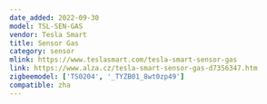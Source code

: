 ```yaml
---
date_added: 2022-09-30
model: TSL-SEN-GAS
vendor: Tesla Smart
title: Sensor Gas
category: sensor
mlink: https://www.teslasmart.com/tesla-smart-sensor-gas
link: https://www.alza.cz/tesla-smart-sensor-gas-d7356347.htm
zigbeemodel: ['TS0204', '_TYZB01_8wt0zp49']
compatible: zha
---
```




